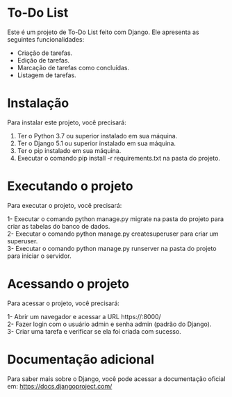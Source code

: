 # To-Do List

Este é um projeto de To-Do List feito com Django. Ele apresenta as seguintes funcionalidades:

* Criação de tarefas.<br>
* Edição de tarefas.<br>
* Marcação de tarefas como concluídas.<br>
* Listagem de tarefas.<br>

# Instalação

Para instalar este projeto, você precisará:

1. Ter o Python 3.7 ou superior instalado em sua máquina.<br>
2. Ter o Django 5.1 ou superior instalado em sua máquina.<br>
3. Ter o pip instalado em sua máquina.<br>
4. Executar o comando pip install -r requirements.txt na pasta do projeto.</br>

# Executando o projeto

Para executar o projeto, você precisará:

  1- Executar o comando python manage.py migrate na pasta do projeto para criar as tabelas do banco de dados.<br>
  2- Executar o comando python manage.py createsuperuser para criar um superuser.<br>
  3- Executar o comando python manage.py runserver na pasta do projeto para iniciar o servidor.</br>

# Acessando o projeto

Para acessar o projeto, você precisará:

  1- Abrir um navegador e acessar a URL https://<ip do servidor>:8000/<br>
  2- Fazer login com o usuário admin e senha admin (padrão do Django).<br>
  3- Criar uma tarefa e verificar se ela foi criada com sucesso.<br>

# Documentação adicional
Para saber mais sobre o Django, você pode acessar a documentação oficial em: https://docs.djangoproject.com/ 
